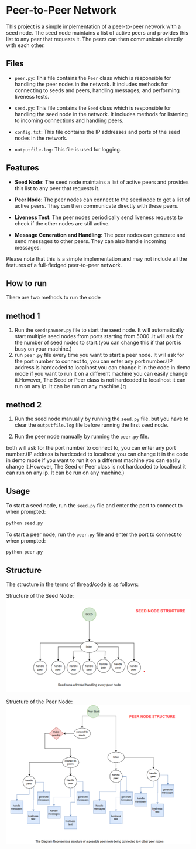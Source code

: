 # Peer-to-Peer Network

This project is a simple implementation of a peer-to-peer network with a seed node. The seed node maintains a list of active peers and provides this list to any peer that requests it. The peers can then communicate directly with each other.

## Files

- `peer.py`: This file contains the `Peer` class which is responsible for handling the peer nodes in the network. It includes methods for connecting to seeds and peers, handling messages, and performing liveness tests.

- `seed.py`: This file contains the `Seed` class which is responsible for handling the seed node in the network. It includes methods for listening to incoming connections and handling peers.

- `config.txt`: This file contains the IP addresses and ports of the seed nodes in the network.

- `outputfile.log`: This file is used for logging.


## Features

- **Seed Node**: The seed node maintains a list of active peers and provides this list to any peer that requests it.

- **Peer Node**: The peer nodes can connect to the seed node to get a list of active peers. They can then communicate directly with these peers.

- **Liveness Test**: The peer nodes periodically send liveness requests to check if the other nodes are still active.

- **Message Generation and Handling**: The peer nodes can generate and send messages to other peers. They can also handle incoming messages.

Please note that this is a simple implementation and may not include all the features of a full-fledged peer-to-peer network.

## How to run
There are two methods to run the code
## method 1
1. Run the `seedspawner.py` file to start the seed node. It will automatically start multiple seed nodes from ports starting from 5000 .It will ask for the number of seed nodes to start.(you can change this if that port is busy on your machine.)
2. run `peer.py` file every time you want to start a peer node. It will ask for the port number to connect to, you can enter any port number.(IP address is hardcoded to localhost you can change it in the code in demo mode if you want to run it on a different machine you can easily change it.However, The Seed or Peer class is not hardcoded to localhost it can run on any ip. It can be run on any machine.)q

## method 2
1. Run the seed node manually by running the `seed.py` file. but you have to clear the `outputfile.log` file before running the first seed node.

2. Run the peer node manually by running the `peer.py` file.

both will ask for the port number to connect to, you can enter any port number.(IP address is hardcoded to localhost you can change it in the code in demo mode if you want to run it on a different machine you can easily change it.However, The Seed or Peer class is not hardcoded to localhost it can run on any ip. It can be run on any machine.)


## Usage

To start a seed node, run the `seed.py` file and enter the port to connect to when prompted:

```sh
python seed.py
```
To start a peer node, run the `peer.py` file and enter the port to connect to when prompted:

```sh
python peer.py
```

## Structure
The structure in the terms of thread/code is as follows:

Structure of the Seed Node:
![Structure of the Seed Node](extras/imageseed.png)

Structure of the Peer Node:
![Structure of the Peer Node](extras/imagepeer.png)